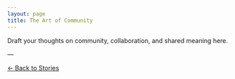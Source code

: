 ```yaml
---
layout: page
title: The Art of Community
---
```


Draft your thoughts on community, collaboration, and shared meaning here.

—

[← Back to Stories](../index.html)
